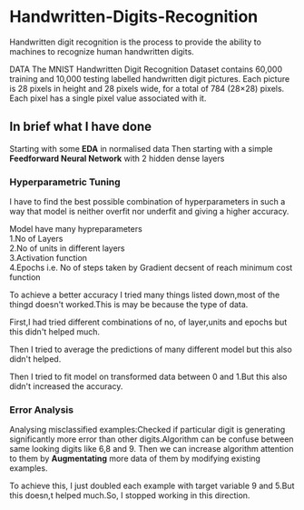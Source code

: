 # Handwritten-Digits-Recognition
Handwritten digit recognition is the process to provide the ability to machines to recognize human handwritten digits.

DATA
The MNIST Handwritten Digit Recognition Dataset contains 60,000 training and 10,000 testing labelled handwritten digit pictures. Each picture is 28 pixels in height and 28 pixels wide, for a total of 784 (28×28) pixels. Each pixel has a single pixel value associated with it.

## In brief what I have done
Starting with some **EDA** in normalised data
Then starting with a simple **Feedforward Neural Network** with 2 hidden dense layers

### Hyperparametric Tuning
I have to find the best possible combination of hyperparameters in such a way that model is neither overfit nor underfit and giving a higher accuracy.

Model have many hypreparameters  
1.No of Layers  
2.No of units in different layers  
3.Activation function  
4.Epochs i.e. No of steps taken by Gradient decsent of reach minimum cost function

To achieve a better accuracy I tried many things listed down,most of the thingd doesn't worked.This is may be because the type of data.

First,I had tried different combinations of no, of layer,units and epochs but this didn't helped much.

Then I tried to average the predictions of many different model but this also didn't helped.

Then I tried to fit model on transformed data between 0 and 1.But this also didn't increased the accuracy.

### Error Analysis
Analysing misclassified examples:Checked if particular digit is generating significantly more error than other digits.Algorithm can be confuse between same looking digits like 6,8 and 9. Then we can increase algorithm attention to them by **Augmentating** more data of them by modifying existing examples.

To achieve this, I just doubled each example with target variable 9 and 5.But this doesn,t helped much.So, I stopped working in this direction.
